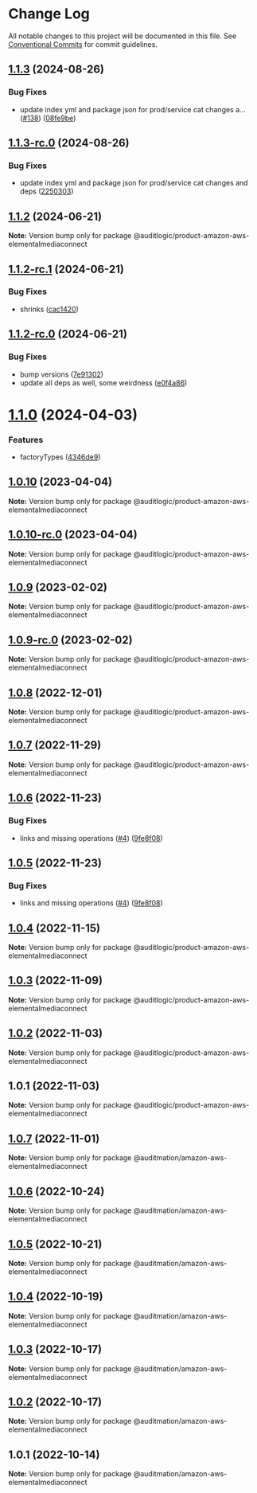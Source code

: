 # Change Log

All notable changes to this project will be documented in this file.
See [Conventional Commits](https://conventionalcommits.org) for commit guidelines.

## [1.1.3](https://github.com/auditlogic/product/compare/@auditlogic/product-amazon-aws-elementalmediaconnect@1.1.2...@auditlogic/product-amazon-aws-elementalmediaconnect@1.1.3) (2024-08-26)


### Bug Fixes

* update index yml and package json for prod/service cat changes a… ([#138](https://github.com/auditlogic/product/issues/138)) ([08fe9be](https://github.com/auditlogic/product/commit/08fe9beb1c8457462a19bc69caa02e6212d97e1a))





## [1.1.3-rc.0](https://github.com/auditlogic/product/compare/@auditlogic/product-amazon-aws-elementalmediaconnect@1.1.2...@auditlogic/product-amazon-aws-elementalmediaconnect@1.1.3-rc.0) (2024-08-26)


### Bug Fixes

* update index yml and package json for prod/service cat changes and deps ([2250303](https://github.com/auditlogic/product/commit/225030363a363608240135b7ebed386b28f01e4b))





## [1.1.2](https://github.com/auditlogic/product/compare/@auditlogic/product-amazon-aws-elementalmediaconnect@1.1.2-rc.1...@auditlogic/product-amazon-aws-elementalmediaconnect@1.1.2) (2024-06-21)

**Note:** Version bump only for package @auditlogic/product-amazon-aws-elementalmediaconnect





## [1.1.2-rc.1](https://github.com/auditlogic/product/compare/@auditlogic/product-amazon-aws-elementalmediaconnect@1.1.2-rc.0...@auditlogic/product-amazon-aws-elementalmediaconnect@1.1.2-rc.1) (2024-06-21)


### Bug Fixes

* shrinks ([cac1420](https://github.com/auditlogic/product/commit/cac14200fefcd8183ab69fe89a47bd3f70f563e9))





## [1.1.2-rc.0](https://github.com/auditlogic/product/compare/@auditlogic/product-amazon-aws-elementalmediaconnect@1.1.0...@auditlogic/product-amazon-aws-elementalmediaconnect@1.1.2-rc.0) (2024-06-21)


### Bug Fixes

* bump versions ([7e91302](https://github.com/auditlogic/product/commit/7e913023b8b312150ed7762c32fbbe616be71de5))
* update all deps as well, some weirdness ([e0f4a86](https://github.com/auditlogic/product/commit/e0f4a864714e2d3de6bbf3da014d5312fe53be2f))





# [1.1.0](https://github.com/auditlogic/product/compare/@auditlogic/product-amazon-aws-elementalmediaconnect@1.0.10...@auditlogic/product-amazon-aws-elementalmediaconnect@1.1.0) (2024-04-03)


### Features

* factoryTypes ([4346de9](https://github.com/auditlogic/product/commit/4346de92693aee892fccf725338ffc7b80ab182b))





## [1.0.10](https://github.com/auditlogic/product/compare/@auditlogic/product-amazon-aws-elementalmediaconnect@1.0.9...@auditlogic/product-amazon-aws-elementalmediaconnect@1.0.10) (2023-04-04)

**Note:** Version bump only for package @auditlogic/product-amazon-aws-elementalmediaconnect





## [1.0.10-rc.0](https://github.com/auditlogic/product/compare/@auditlogic/product-amazon-aws-elementalmediaconnect@1.0.9...@auditlogic/product-amazon-aws-elementalmediaconnect@1.0.10-rc.0) (2023-04-04)

**Note:** Version bump only for package @auditlogic/product-amazon-aws-elementalmediaconnect





## [1.0.9](https://github.com/auditlogic/product/compare/@auditlogic/product-amazon-aws-elementalmediaconnect@1.0.8...@auditlogic/product-amazon-aws-elementalmediaconnect@1.0.9) (2023-02-02)

**Note:** Version bump only for package @auditlogic/product-amazon-aws-elementalmediaconnect





## [1.0.9-rc.0](https://github.com/auditlogic/product/compare/@auditlogic/product-amazon-aws-elementalmediaconnect@1.0.8...@auditlogic/product-amazon-aws-elementalmediaconnect@1.0.9-rc.0) (2023-02-02)

**Note:** Version bump only for package @auditlogic/product-amazon-aws-elementalmediaconnect





## [1.0.8](https://github.com/auditlogic/product/compare/@auditlogic/product-amazon-aws-elementalmediaconnect@1.0.7...@auditlogic/product-amazon-aws-elementalmediaconnect@1.0.8) (2022-12-01)

**Note:** Version bump only for package @auditlogic/product-amazon-aws-elementalmediaconnect





## [1.0.7](https://github.com/auditlogic/product/compare/@auditlogic/product-amazon-aws-elementalmediaconnect@1.0.6...@auditlogic/product-amazon-aws-elementalmediaconnect@1.0.7) (2022-11-29)

**Note:** Version bump only for package @auditlogic/product-amazon-aws-elementalmediaconnect





## [1.0.6](https://github.com/auditlogic/product/compare/@auditlogic/product-amazon-aws-elementalmediaconnect@1.0.4...@auditlogic/product-amazon-aws-elementalmediaconnect@1.0.6) (2022-11-23)


### Bug Fixes

* links and missing operations ([#4](https://github.com/auditlogic/product/issues/4)) ([9fe8f08](https://github.com/auditlogic/product/commit/9fe8f08fe7c57fdb79f991ac35bd6ac2e7dcad38))





## [1.0.5](https://github.com/auditlogic/product/compare/@auditlogic/product-amazon-aws-elementalmediaconnect@1.0.4...@auditlogic/product-amazon-aws-elementalmediaconnect@1.0.5) (2022-11-23)


### Bug Fixes

* links and missing operations ([#4](https://github.com/auditlogic/product/issues/4)) ([9fe8f08](https://github.com/auditlogic/product/commit/9fe8f08fe7c57fdb79f991ac35bd6ac2e7dcad38))





## [1.0.4](https://github.com/auditlogic/product/compare/@auditlogic/product-amazon-aws-elementalmediaconnect@1.0.3...@auditlogic/product-amazon-aws-elementalmediaconnect@1.0.4) (2022-11-15)

**Note:** Version bump only for package @auditlogic/product-amazon-aws-elementalmediaconnect





## [1.0.3](https://github.com/auditlogic/product/compare/@auditlogic/product-amazon-aws-elementalmediaconnect@1.0.2...@auditlogic/product-amazon-aws-elementalmediaconnect@1.0.3) (2022-11-09)

**Note:** Version bump only for package @auditlogic/product-amazon-aws-elementalmediaconnect





## [1.0.2](https://github.com/auditlogic/product/compare/@auditlogic/product-amazon-aws-elementalmediaconnect@1.0.1...@auditlogic/product-amazon-aws-elementalmediaconnect@1.0.2) (2022-11-03)

**Note:** Version bump only for package @auditlogic/product-amazon-aws-elementalmediaconnect





## 1.0.1 (2022-11-03)

**Note:** Version bump only for package @auditlogic/product-amazon-aws-elementalmediaconnect





## [1.0.7](https://github.com/auditmation/store-content/compare/@auditmation/amazon-aws-elementalmediaconnect@1.0.6...@auditmation/amazon-aws-elementalmediaconnect@1.0.7) (2022-11-01)

**Note:** Version bump only for package @auditmation/amazon-aws-elementalmediaconnect





## [1.0.6](https://github.com/auditmation/store-content/compare/@auditmation/amazon-aws-elementalmediaconnect@1.0.5...@auditmation/amazon-aws-elementalmediaconnect@1.0.6) (2022-10-24)

**Note:** Version bump only for package @auditmation/amazon-aws-elementalmediaconnect





## [1.0.5](https://github.com/auditmation/store-content/compare/@auditmation/amazon-aws-elementalmediaconnect@1.0.4...@auditmation/amazon-aws-elementalmediaconnect@1.0.5) (2022-10-21)

**Note:** Version bump only for package @auditmation/amazon-aws-elementalmediaconnect





## [1.0.4](https://github.com/auditmation/store-content/compare/@auditmation/amazon-aws-elementalmediaconnect@1.0.3...@auditmation/amazon-aws-elementalmediaconnect@1.0.4) (2022-10-19)

**Note:** Version bump only for package @auditmation/amazon-aws-elementalmediaconnect





## [1.0.3](https://github.com/auditmation/store-content/compare/@auditmation/amazon-aws-elementalmediaconnect@1.0.2...@auditmation/amazon-aws-elementalmediaconnect@1.0.3) (2022-10-17)

**Note:** Version bump only for package @auditmation/amazon-aws-elementalmediaconnect





## [1.0.2](https://github.com/auditmation/store-content/compare/@auditmation/amazon-aws-elementalmediaconnect@1.0.1...@auditmation/amazon-aws-elementalmediaconnect@1.0.2) (2022-10-17)

**Note:** Version bump only for package @auditmation/amazon-aws-elementalmediaconnect





## 1.0.1 (2022-10-14)

**Note:** Version bump only for package @auditmation/amazon-aws-elementalmediaconnect
